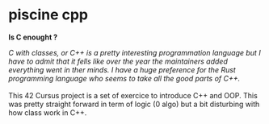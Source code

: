 # piscine cpp
**Is C enought ?**

*C with classes, or C++ is a pretty interesting programmation language 
but I have to admit that it fells like over the year the maintainers added everything went in ther minds.
I have a huge preference for the Rust programming language who seems to take all the good parts of C++.*
<br><br>
This 42 Cursus project is a set of exercice to introduce C++ and OOP. This was pretty straight forward in term of logic (0 algo) but a bit
disturbing with how class work in C++.
